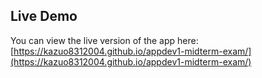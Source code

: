 ## Live Demo
You can view the live version of the app here:  
[https://kazuo8312004.github.io/appdev1-midterm-exam/](https://kazuo8312004.github.io/appdev1-midterm-exam/)
